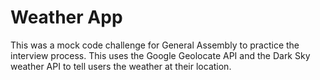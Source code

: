 # Weather App

This was a mock code challenge for General Assembly to practice the interview process. This uses the Google Geolocate API and the Dark Sky weather API to tell users the weather at their location.
